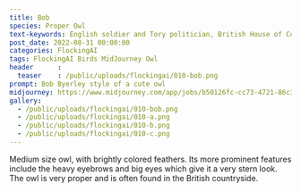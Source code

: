 ```yaml
---
title: Bob
species: Proper Owl
text-keywords: English soldier and Tory politician, British House of Commons, piano teacher, Missouri , very detailed, fool-the-eye realistic style, 
post_date: 2022-08-31 00:00:00
categories: FlockingAI
tags: FlockingAI Birds MidJourney Owl
header      :
  teaser    : /public/uploads/flockingai/010-bob.png
prompt: Bob Byerley style of a cute owl
midjourney: https://www.midjourney.com/app/jobs/b50126fc-cc73-4721-86c3-78f1aa83e9d7
gallery: 
  - /public/uploads/flockingai/010-bob.png
  - /public/uploads/flockingai/010-a.png
  - /public/uploads/flockingai/010-b.png
  - /public/uploads/flockingai/010-c.png
---
```


Medium size owl, with brightly colored feathers. Its more prominent features include the heavy eyebrows and big eyes which give it a very stern look. The owl is very proper and is often found in the British countryside.
